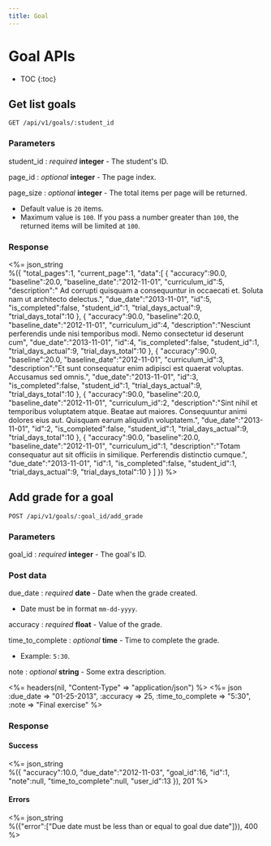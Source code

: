 ```yaml
---
title: Goal
---
```


<h1>Goal APIs</h1>

* TOC
{:toc}

## Get list goals

<pre><code>GET /api/v1/goals/:student_id</code></pre>

### Parameters

student_id
: _required_ **integer** - The student's ID.

page_id
: _optional_ **integer** - The page index.

page_size
: _optional_ **integer** - The total items per page will be returned.

  - Default value is `20` items.
  - Maximum value is `100`. If you pass a number greater than `100`, the returned items will be limited at `100`.

### Response

<%= json_string \
  %({
      "total_pages":1,
      "current_page":1,
      "data":[
        {
           "accuracy":90.0,
           "baseline":20.0,
           "baseline_date":"2012-11-01",
           "curriculum_id":5,
           "description":" Ad corrupti quisquam a consequuntur in occaecati et. Soluta nam ut architecto delectus.",
           "due_date":"2013-11-01",
           "id":5,
           "is_completed":false,
           "student_id":1,
           "trial_days_actual":9,
           "trial_days_total":10
        },
        {
           "accuracy":90.0,
           "baseline":20.0,
           "baseline_date":"2012-11-01",
           "curriculum_id":4,
           "description":"Nesciunt perferendis unde nisi temporibus modi. Nemo consectetur id deserunt cum",
           "due_date":"2013-11-01",
           "id":4,
           "is_completed":false,
           "student_id":1,
           "trial_days_actual":9,
           "trial_days_total":10
        },
        {
           "accuracy":90.0,
           "baseline":20.0,
           "baseline_date":"2012-11-01",
           "curriculum_id":3,
           "description":"Et sunt consequatur enim adipisci est quaerat voluptas. Accusamus sed omnis.",
           "due_date":"2013-11-01",
           "id":3,
           "is_completed":false,
           "student_id":1,
           "trial_days_actual":9,
           "trial_days_total":10
        },
        {
           "accuracy":90.0,
           "baseline":20.0,
           "baseline_date":"2012-11-01",
           "curriculum_id":2,
           "description":"Sint nihil et temporibus voluptatem atque. Beatae aut maiores. Consequuntur animi dolores eius aut. Quisquam earum aliquid\n  voluptatem.",
           "due_date":"2013-11-01",
           "id":2,
           "is_completed":false,
           "student_id":1,
           "trial_days_actual":9,
           "trial_days_total":10
        },
        {
           "accuracy":90.0,
           "baseline":20.0,
           "baseline_date":"2012-11-01",
           "curriculum_id":1,
           "description":"Totam consequatur aut sit officiis in similique. Perferendis distinctio cumque.",
           "due_date":"2013-11-01",
           "id":1,
           "is_completed":false,
           "student_id":1,
           "trial_days_actual":9,
           "trial_days_total":10
        }
     ]
  })
%>

## Add grade for a goal

<pre><code>POST /api/v1/goals/:goal_id/add_grade</code></pre>

### Parameters

goal_id
: _required_ **integer** - The goal's ID.

### Post data

due_date
: _required_ **date** - Date when the grade created.
  
  - Date must be in format `mm-dd-yyyy`.

accuracy
: _required_ **float** - Value of the grade.

time_to_complete
: _optional_ **time** - Time to complete the grade.
  
  - Example: `5:30`.

note
: _optional_ **string** - Some extra description.

<%= headers(nil, "Content-Type" => "application/json") %>
<%= json \
  :due_date => "01-25-2013",
  :accuracy => 25,
  :time_to_complete => "5:30",
  :note => "Final exercise"
%>

### Response

#### Success

<%= json_string \
  %({
     "accuracy":10.0,
     "due_date":"2012-11-03",
     "goal_id":16,
     "id":1,
     "note":null,
     "time_to_complete":null,
     "user_id":13
  }), 201
%>

#### Errors

<%= json_string \
  %({"error":["Due date must be less than or equal to goal due date"]}), 400
%>
